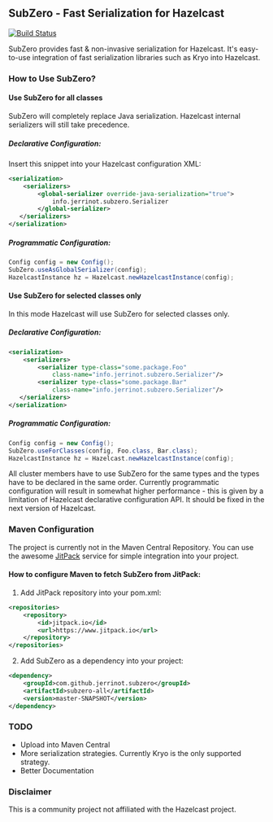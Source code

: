 ## SubZero - Fast Serialization for Hazelcast
[![Build Status](https://travis-ci.org/jerrinot/subzero.svg?branch=master)](https://travis-ci.org/jerrinot/subzero)

SubZero provides fast & non-invasive serialization for Hazelcast. 
It's easy-to-use integration of fast serialization libraries such as Kryo into Hazelcast. 
 
### How to Use SubZero?

#### Use SubZero for all classes
SubZero will completely replace Java serialization. Hazelcast internal serializers
will still take precedence.

##### Declarative Configuration:
Insert this snippet into your Hazelcast configuration XML:
````xml
<serialization>
    <serializers>
        <global-serializer override-java-serialization="true">
            info.jerrinot.subzero.Serializer
        </global-serializer> 
   </serializers>
</serialization>
````

##### Programmatic Configuration:
````java
Config config = new Config();
SubZero.useAsGlobalSerializer(config);
HazelcastInstance hz = Hazelcast.newHazelcastInstance(config);
````

#### Use SubZero for selected classes only
In this mode Hazelcast will use SubZero for selected classes only. 

##### Declarative Configuration:
````xml
<serialization>
    <serializers>
        <serializer type-class="some.package.Foo"
            class-name="info.jerrinot.subzero.Serializer"/> 
        <serializer type-class="some.package.Bar"
            class-name="info.jerrinot.subzero.Serializer"/>
   </serializers>
</serialization>
````

##### Programmatic Configuration:
````java
Config config = new Config();
SubZero.useForClasses(config, Foo.class, Bar.class);
HazelcastInstance hz = Hazelcast.newHazelcastInstance(config);
````

All cluster members have to use SubZero for the same types and the types
have to be declared in the same order. Currently programmatic configuration
will result in somewhat higher performance - this is given by a limitation
of Hazelcast declarative configuration API. It should be fixed in the next
version of Hazelcast.   

### Maven Configuration
The project is currently not in the Maven Central Repository. You can use 
the awesome [JitPack](https://www.jitpack.io/) service for simple integration 
into your project.

#### How to configure Maven to fetch SubZero from JitPack:
1. Add JitPack repository into your pom.xml:
````xml
<repositories>
    <repository>
        <id>jitpack.io</id>
        <url>https://www.jitpack.io</url>
    </repository>
</repositories>
````

2. Add SubZero as a dependency into your project:
````xml
<dependency>
    <groupId>com.github.jerrinot.subzero</groupId>
    <artifactId>subzero-all</artifactId>
    <version>master-SNAPSHOT</version>
</dependency>
````

### TODO
- Upload into Maven Central
- More serialization strategies. Currently Kryo is the only supported strategy.
- Better Documentation

### Disclaimer
This is a community project not affiliated with the Hazelcast project. 
